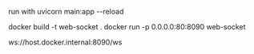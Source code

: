 run with 
uvicorn main:app --reload   

docker build -t web-socket .
docker run -p 0.0.0.0:80:8090 web-socket

ws://host.docker.internal:8090/ws